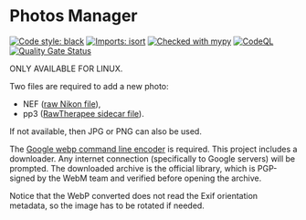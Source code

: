 # Photos Manager

[![Code style: black](https://img.shields.io/badge/code%20style-black-000000.svg)](https://github.com/psf/black) [![Imports: isort](https://img.shields.io/badge/%20imports-isort-%231674b1?style=flat&labelColor=ef8336)](https://pycqa.github.io/isort/) [![Checked with mypy](https://camo.githubusercontent.com/34b3a249cd6502d0a521ab2f42c8830b7cfd03fa/687474703a2f2f7777772e6d7970792d6c616e672e6f72672f7374617469632f6d7970795f62616467652e737667)](https://mypy.readthedocs.io/en/stable/introduction.html "Mypy is an optional static type checker for Python") [![CodeQL](https://github.com/coffeacloudberry/PhotosManagerCLI/workflows/CodeQL/badge.svg)](https://github.com/coffeacloudberry/PhotosManagerCLI/actions/workflows/codeql-analysis.yml) [![Quality Gate Status](https://sonarcloud.io/api/project_badges/measure?project=coffeacloudberry_PhotosManagerCLI&metric=alert_status)](https://sonarcloud.io/summary/new_code?id=coffeacloudberry_PhotosManagerCLI)

ONLY AVAILABLE FOR LINUX.

Two files are required to add a new photo:

* NEF ([raw Nikon file](https://www.nikonusa.com/en/learn-and-explore/a/products-and-innovation/nikon-electronic-format-nef.html)),
* pp3 ([RawTherapee sidecar file](https://rawpedia.rawtherapee.com/Getting_Started)).

If not available, then JPG or PNG can also be used.

The [Google webp command line encoder](https://developers.google.com/speed/webp/docs/using) is required. This project includes a downloader. Any internet connection (specifically to Google servers) will be prompted. The downloaded archive is the official library, which is PGP-signed by the WebM team and verified before opening the archive.

Notice that the WebP converted does not read the Exif orientation metadata, so the image has to be rotated if needed.
